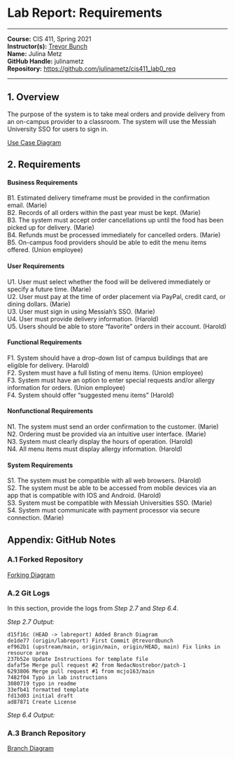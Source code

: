 # Lab Report: Requirements
___
**Course:** CIS 411, Spring 2021  
**Instructor(s):** [Trevor Bunch](https://github.com/trevordbunch)  
**Name:** Julina Metz  
**GitHub Handle:**  julinametz   
**Repository:** https://github.com/julinametz/cis411_lab0_req  
___

## 1. Overview

The purpose of the system is to take meal orders and provide delivery from an on-campus provider to a classroom. The system will use the Messiah University SSO for users to sign in. 

[Use Case Diagram](https://docs.google.com/drawings/d/1YUpCV3SQvFq9hvAU0d_wKETOrNyMzEjJ8-onZbjiPZU/edit?usp=sharing)  
  

## 2. Requirements

#### Business Requirements
B1. Estimated delivery timeframe must be provided in the confirmation email. (Marie)  
B2. Records of all orders within the past year must be kept. (Marie)  
B3. The system must accept order cancellations up until the food has been picked up for delivery. (Marie)  
B4. Refunds must be processed immediately for cancelled orders. (Marie)  
B5. On-campus food providers should be able to edit the menu items offered. (Union employee)  

#### User Requirements
U1. User must select whether the food will be delivered immediately or specify a future time. (Marie)  
U2. User must pay at the time of order placement via PayPal, credit card, or dining dollars. (Marie)  
U3. User must sign in using Messiah’s SSO. (Marie)  
U4. User must provide delivery information. (Harold)  
U5. Users should be able to store “favorite” orders in their account. (Harold)  

#### Functional Requirements
F1. System should have a drop-down list of campus buildings that are eligible for delivery. (Harold)  
F2. System must have a full listing of menu items. (Union employee)  
F3. System must have an option to enter special requests and/or allergy information for orders. (Union employee)  
F4. System should offer “suggested menu items” (Harold)  


#### Nonfunctional Requirements
N1. The system must send an order confirmation to the customer. (Marie)  
N2. Ordering must be provided via an intuitive user interface. (Marie)  
N3. System must clearly display the hours of operation. (Harold)  
N4. All menu items must display allergy information. (Harold)  


#### System Requirements
S1. The system must be compatible with all web browsers. (Harold)  
S2. The system must be able to be accessed from mobile devices via an app that is compatible with IOS and Android. (Harold)  
S3. System must be compatible with Messiah Universities SSO. (Marie)  
S4. System must communicate with payment processor via secure connection. (Marie)  


## Appendix: GitHub Notes

### A.1 Forked Repository

[Forking Diagram](https://docs.google.com/drawings/d/1YUuoMgEMJC4C0OP_Be_WC4XRKAanB2tJqZf6AV66iZs/edit?usp=sharing) 

### A.2 Git Logs
In this section, provide the logs from *Step 2.7* and *Step 6.4*.

*Step 2.7 Output:*
``` 
d15f16c (HEAD -> labreport) Added Branch Diagram
de1de77 (origin/labreport) First Commit @trevordbunch
ef962b1 (upstream/main, origin/main, origin/HEAD, main) Fix links in resource area
237b52e Update Instructions for template file
dafaf5e Merge pull request #2 from NedacNostrebor/patch-1
6293806 Merge pull request #1 from mcjo163/main
7482f04 Typo in lab instructions
3080719 typo in readme
33efb41 formatted template
fd13d03 initial draft
ad87871 Create License
```
*Step 6.4 Output:*


### A.3 Branch Repository

[Branch Diagram](https://docs.google.com/drawings/d/1ZknMgWXKLRVF6_1Avycj93Pu42EBCRoNdcSY3COHgPg/edit?usp=sharing)

